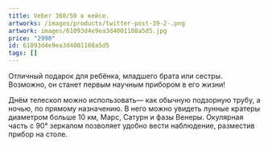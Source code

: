 ```yaml
---
title: Veber 360/50 в кейсе.
artworks: /images/products/twitter-post-39-2-.png
artwork: images/61093d4e9ea3d4001108a5d5.jpg
price: "2990"
id: 61093d4e9ea3d4001108a5d5
tags: []
---
```

Отличный подарок для ребёнка, младшего брата или сестры. Возможно, он станет первым научным прибором в его жизни! 

Днём телескоп можно использовать— как обычную подзорную трубу, а ночью, по прямому назначению.
В него можно увидеть лунные кратеры диаметром больше 10 км, Марс, Сатурн и фазы Венеры. Окулярная часть с 90° зеркалом позволяет удобно вести наблюдение, разместив прибор на столе.